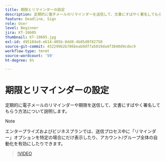 ```yaml
---
title: 期限とリマインダーの設定
description: 定期的に電子メールのリマインダーを送信して、文書にすばやく署名してもらう方法について説明します
feature: Deadline, Sign
role: User
level: Beginner
jira: KT-10605
thumbnail: KT-10605.jpg
exl-id: 495184e8-e614-405b-8dd8-4b85d8f82758
source-git-commit: 452299b2b786beab9df7a5019da4f3840d9cdec9
workflow-type: tm+mt
source-wordcount: '59'
ht-degree: 6%

---
```


# 期限とリマインダーの設定

定期的に電子メールのリマインダーや期限を送信して、文書にすばやく署名してもらう方法について説明します。

>[!NOTE]
>
>エンタープライズおよびビジネスプランでは、送信プロセス中に「リマインダー」オプションを特定の場合にだけ表示したり、アカウント/グループ全体の自動化を有効にしたりできます。

>[!VIDEO](https://video.tv.adobe.com/v/3425315?quality=12&learn=on&hidetitle=true&captions=jpn)

